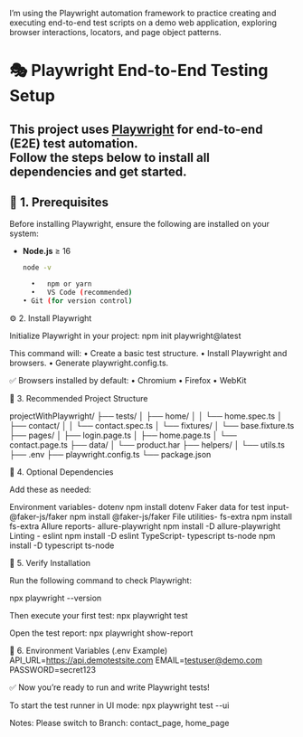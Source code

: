 I’m using the Playwright automation framework to practice creating and executing end-to-end test scripts on a demo web application, exploring browser interactions, locators, and page object patterns.

# 🎭 Playwright End-to-End Testing Setup
This project uses **[Playwright](https://playwright.dev/)** for end-to-end (E2E) test automation.  
Follow the steps below to install all dependencies and get started.
---

## 🧩 1. Prerequisites

Before installing Playwright, ensure the following are installed on your system:

- **Node.js** ≥ 16

  ```bash
  node -v

  	•	npm or yarn
    •	VS Code (recommended)
  •	Git (for version control)
  ```

⚙️ 2. Install Playwright

Initialize Playwright in your project:
npm init playwright@latest

This command will:
• Create a basic test structure.
• Install Playwright and browsers.
• Generate playwright.config.ts.

✅ Browsers installed by default:
• Chromium
• Firefox
• WebKit

📁 3. Recommended Project Structure

projectWithPlaywright/
├── tests/
│ ├── home/
│ │ └── home.spec.ts
│ ├── contact/
│ │ └── contact.spec.ts
│ └── fixtures/
│ └── base.fixture.ts
├── pages/
│ ├── login.page.ts
│ ├── home.page.ts
│ └── contact.page.ts
├── data/
│ └── product.har
├── helpers/
│ └── utils.ts
├── .env
├── playwright.config.ts
└── package.json

🔧 4. Optional Dependencies

Add these as needed:

Environment variables- dotenv npm install dotenv
Faker data for test input- @faker-js/faker npm install @faker-js/faker
File utilities- fs-extra npm install fs-extra
Allure reports- allure-playwright npm install -D allure-playwright
Linting - eslint npm install -D eslint
TypeScript- typescript ts-node npm install -D typescript ts-node


🧪 5. Verify Installation

Run the following command to check Playwright:

npx playwright --version

Then execute your first test:
npx playwright test

Open the test report:
npx playwright show-report

📘 6. Environment Variables (.env Example)
API_URL=https://api.demotestsite.com
EMAIL=testuser@demo.com
PASSWORD=secret123

✅ Now you’re ready to run and write Playwright tests!

To start the test runner in UI mode:
npx playwright test --ui


Notes: Please switch to Branch:  contact_page, home_page

